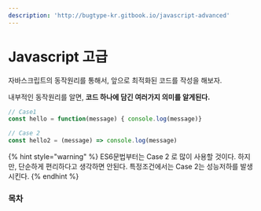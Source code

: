 ```yaml
---
description: 'http://bugtype-kr.gitbook.io/javascript-advanced'
---
```


# Javascript 고급



자바스크립트의 동작원리를 통해서, 앞으로 최적화된 코드를 작성을 해보자.

내부적인 동작원리를 알면, **코드 하나에 담긴 여러가지 의미를 알게된다.**  


```javascript
// Case1
const hello = function(message) { console.log(message)}

// Case 2
const hello2 = (message) => console.log(message)
```

{% hint style="warning" %}
ES6문법부터는 Case 2 로 많이 사용할 것이다. 하지만, 단순하게 편리하다고 생각하면 안된다. 특정조건에서는 Case 2는 성능저하를 발생시킨다.
{% endhint %}





### 목차



